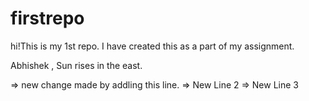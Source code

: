 # firstrepo
hi!This is my 1st repo. I have created this as a part of my assignment.

Abhishek , Sun rises in the east.

=> new change made by addling this line.
=> New Line 2
=> New Line 3
 